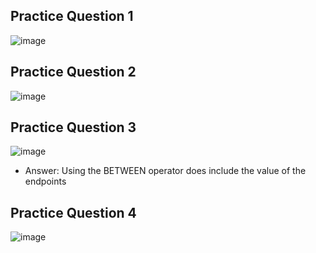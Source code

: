 ## Practice Question 1
![image](https://github.com/michaelokoroike/Courses/assets/39680418/52e0b87b-2c0a-4030-b1fc-387b30e1b5a8)

## Practice Question 2
![image](https://github.com/michaelokoroike/Courses/assets/39680418/8f1e17c3-b36e-4e02-b4e7-616432c0c775)

## Practice Question 3
![image](https://github.com/michaelokoroike/Courses/assets/39680418/b99e8461-36fc-49ef-8a8e-d2fdc7ef8e30)
- Answer: Using the BETWEEN operator does include the value of the endpoints

## Practice Question 4
![image](https://github.com/michaelokoroike/Courses/assets/39680418/c0dbea12-1746-4677-9d0d-1bca5915cc17)
